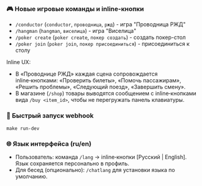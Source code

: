 ### 🎮 **Новые игровые команды и inline-кнопки**
- `/conductor` (`conductor`, `проводница`, `ржд`) - игра "Проводница РЖД"
- `/hangman` (`hangman`, `виселица`) - игра "Виселица"
- `/poker create` (`poker create`, `покер создать`) - создать покер-стол
- `/poker join` (`poker join`, `покер присоединиться`) - присоединиться к столу

Inline UX:
- В «Проводнице РЖД» каждая сцена сопровождается inline‑кнопками: «Проверить билеты», «Помочь пассажирам», «Решить проблемы», «Следующий поезд», «Завершить смену».
- В магазине (`/shop`) товары выводятся сообщением с inline‑кнопками вида `/buy <item_id>`, чтобы не перегружать панель клавиатуры.

### 🐍 Быстрый запуск webhook
```
make run-dev
```

### 🌐 Язык интерфейса (ru/en)
- Пользователь: команда `/lang` → inline‑кнопки [Русский | English]. Язык сохраняется персонально в профиль.
- Для бесед (опционально): `/chatlang` для установки языка по умолчанию.